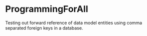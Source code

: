 # ProgrammingForAll
Testing out forward reference of data model entities using comma separated foreign keys in a database.
